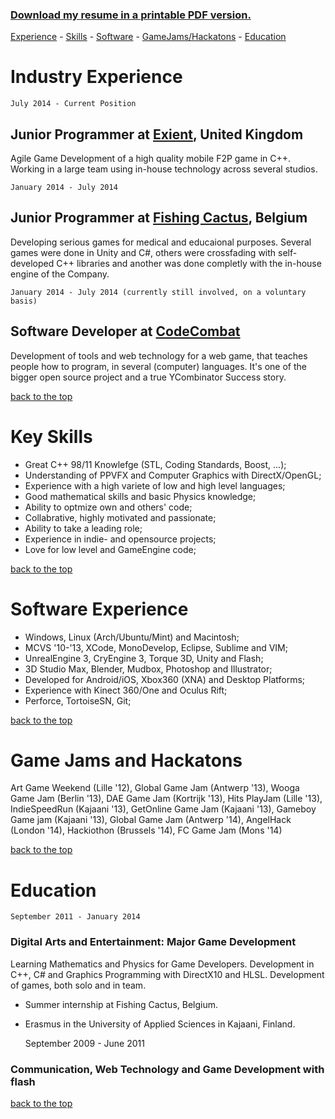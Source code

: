 ### [Download my resume in a printable PDF version.](#pdf)


[Experience](#industry-experience) - [Skills](#key-skills) - [Software](#software-experience) - [GameJams/Hackatons](#game-jams-and-hackatons) - [Education](#education)

# Industry Experience


	July 2014 - Current Position

## Junior Programmer at [Exient](http://www.exient.com), United Kingdom

Agile Game Development of a high quality mobile F2P game in C++. Working in a large team using in-house technology across several studios.

	January 2014 - July 2014

## Junior Programmer at [Fishing Cactus](http://www.fishingcactus.com), Belgium

Developing serious games for medical and educaional purposes. Several games were done in Unity and C#, others were crossfading with self-developed C++ libraries and another was done completly with the in-house engine of the Company.

	January 2014 - July 2014 (currently still involved, on a voluntary basis)

## Software Developer at [CodeCombat](http://www.codecombat.com)

Development of tools and web technology for a web game, that teaches people how to program, in several (computer) languages. It's one of the bigger open source project and a true YCombinator Success story.


[back to the top]()


# Key Skills

+ Great C++ 98/11 Knowlefge (STL, Coding Standards, Boost, ...);
+ Understanding of PPVFX and Computer Graphics with DirectX/OpenGL;
+ Experience with a high variete of low and high level languages;
+ Good mathematical skills and basic Physics knowledge;
+ Ability to optmize own and others' code;
+ Collabrative, highly motivated and passionate;
+ Ability to take a leading role;
+ Experience in indie- and opensource projects;
+ Love for low level and GameEngine code;

[back to the top]()

# Software Experience

+ Windows, Linux (Arch/Ubuntu/Mint) and Macintosh;
+ MCVS '10-'13, XCode, MonoDevelop, Eclipse, Sublime and VIM;
+ UnrealEngine 3, CryEngine 3, Torque 3D, Unity and Flash;
+ 3D Studio Max, Blender, Mudbox, Photoshop and Illustrator;
+ Developed for Android/iOS, Xbox360 (XNA) and Desktop Platforms;
+ Experience with Kinect 360/One and Oculus Rift;
+ Perforce, TortoiseSN, Git;

[back to the top]()

# Game Jams and Hackatons

Art Game Weekend (Lille '12), Global Game Jam (Antwerp '13), Wooga Game Jam (Berlin '13), DAE Game Jam (Kortrijk '13), Hits PlayJam (Lille '13), IndieSpeedRun (Kajaani '13), GetOnline Game Jam (Kajaani '13), Gameboy Game jam (Kajaani '13), Global Game Jam (Antwerp '14), AngelHack (London '14), Hackiothon (Brussels '14), FC Game Jam (Mons '14)

[back to the top]()

# Education

	September 2011 - January 2014

### Digital Arts and Entertainment: Major Game Development

Learning Mathematics and Physics for Game Developers. Development in C++, C# and Graphics Programming with DirectX10 and HLSL. Development of games, both solo and in team.

+ Summer internship at Fishing Cactus, Belgium.
+ Erasmus in the University of Applied Sciences in Kajaani, Finland.

	September 2009 - June 2011

### Communication, Web Technology and Game Development with flash

[back to the top]()